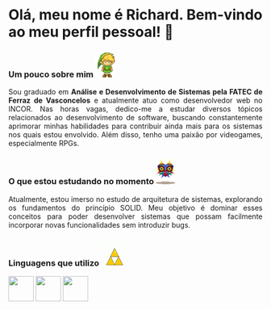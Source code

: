 # Olá, meu nome é Richard. Bem-vindo ao meu perfil pessoal! 👋


<h3>Um pouco sobre mim <img src="./link.gif" height="50px"/></h3>
<div align="justify">
  <p>Sou graduado em <b>Análise e Desenvolvimento de Sistemas pela FATEC de Ferraz de Vasconcelos</b> e atualmente atuo como desenvolvedor web no INCOR. Nas horas vagas, dedico-me a estudar diversos tópicos relacionados ao desenvolvimento de software, buscando constantemente aprimorar minhas habilidades para contribuir ainda mais para os sistemas nos quais estou envolvido. Além disso, tenho uma paixão por videogames, especialmente RPGs.</p>
</div>

<h3>O que estou estudando no momento <img src="./mask.gif" height="50px"/></h3>

<div align="justify">
  <p> Atualmente, estou imerso no estudo de arquitetura de sistemas, explorando os fundamentos do princípio SOLID. Meu objetivo é dominar esses conceitos para poder desenvolver sistemas que possam facilmente incorporar novas funcionalidades sem introduzir bugs.</p>
</div>

<h3>Linguagens que utilizo <img src="./triforce.gif" height="50px"/></h3>
<div>
  <img src="https://cdn.jsdelivr.net/gh/devicons/devicon@latest/icons/java/java-original-wordmark.svg" width="50px" height="50px"/>    
  <img src="https://cdn.jsdelivr.net/gh/devicons/devicon@latest/icons/typescript/typescript-original.svg" width="50px" height="50px"/>
  <img src="https://cdn.jsdelivr.net/gh/devicons/devicon@latest/icons/python/python-original-wordmark.svg" width="50px" height="50px" />
          
</div>





<!--
**RichardAlves23/RichardAlves23** is a ✨ _special_ ✨ repository because its `README.md` (this file) appears on your GitHub profile.

Here are some ideas to get you started:

- 🔭 I’m currently working on ...
- 🌱 I’m currently learning ...
- 👯 I’m looking to collaborate on ...
- 🤔 I’m looking for help with ...
- 💬 Ask me about ...
- 📫 How to reach me: ...
- 😄 Pronouns: ...
- ⚡ Fun fact: ...
-->
